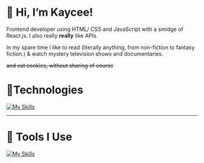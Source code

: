 
# 👋 Hi, I’m Kaycee! 

Frontend developer using HTML/ CSS and JavaScript with a smidge of React.js. I also really **really** like APIs. 

In my spare time I like to read (literally anything, from non-fiction to fantasy fiction.) & watch mystery television shows and documentaries. 

~~and eat cookies, without sharing of course~~

# 🌱Technologies

[![My Skills](https://skillicons.dev/icons?i=js,html,css,react)](https://skillicons.dev)

***

# 👀 Tools I Use

[![My Skills](https://skillicons.dev/icons?i=codepen,vscode,github,vercel)](https://skillicons.dev)
<!---

#### She/Her | Frontend Developer | Curious | Reader | Cookie-eater (Like the cookie-monster!)



# 👋 Hi, I’m Kaycee! 

Frontend developer using HTML/ CSS and JavaScript with a smidge of React.js. I also really **really** like APIs. 

In my spare time I like to read (literally anything, from non-fiction to fantasy fiction.) & watch mystery television shows and documentaries. 

~~and eat cookies, without sharing of course~~

# 🌱Technologies

[![My Skills](https://skillicons.dev/icons?i=js,html,css,react)](https://skillicons.dev)

***

# 👀 Tools I Use

[![My Skills](https://skillicons.dev/icons?i=codepen,vscode,github,vercel)](https://skillicons.dev)



👋 Hi, I’m @ofthewildfire
👀 I’m interested in all manner of things.
🌱 I’m currently learning html/css and javascript


ofthewildfire/ofthewildfire is a ✨ special ✨ repository because its `README.md` (this file) appears on your GitHub profile.
You can click the Preview link to take a look at your changes.
--->

